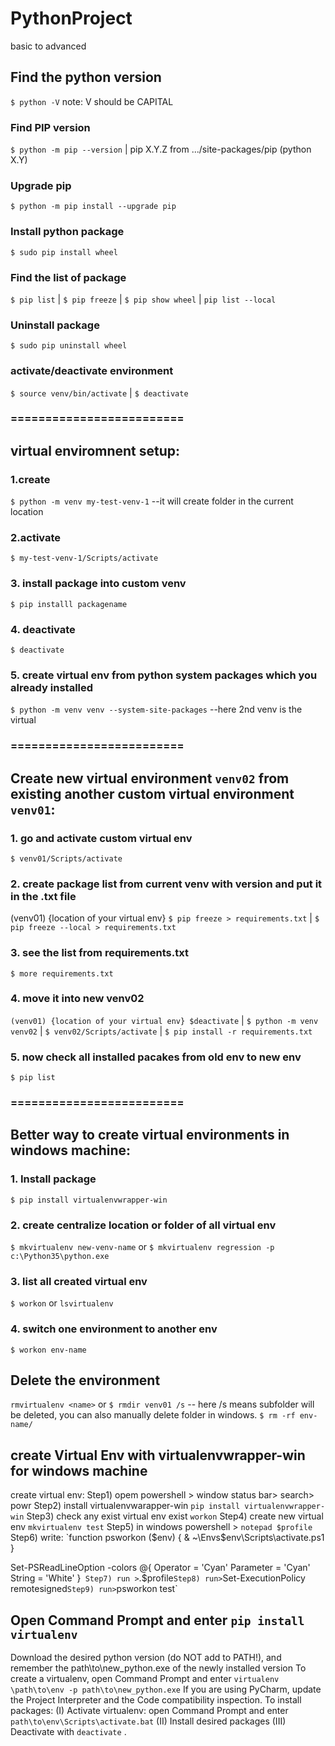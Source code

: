 # PythonProject
basic to advanced
## Find the python version
`$ python -V`  note: V should be CAPITAL

### Find PIP version
`$ python -m pip --version` | 
pip X.Y.Z from .../site-packages/pip (python X.Y)
### Upgrade pip
`$ python -m pip install --upgrade pip`

### Install python package
`$ sudo pip install wheel`

### Find the list of package
`$ pip list` | `$ pip freeze` | `$ pip show wheel` | `pip list --local`

### Uninstall package
`$ sudo pip uninstall wheel`

### activate/deactivate environment 
`$ source venv/bin/activate` | 
`$ deactivate`

### ========================= 
## virtual enviromnent setup:
### 1.create
`$ python -m venv my-test-venv-1` --it will create folder in the current location

### 2.activate
`$ my-test-venv-1/Scripts/activate`

### 3. install package into custom venv
`$ pip installl packagename`

### 4. deactivate
`$ deactivate`

### 5. create virtual env from python system packages which you already installed
`$ python -m venv venv --system-site-packages` --here 2nd venv is the virtual

### =========================

## Create new virtual environment `venv02` from existing another custom virtual environment `venv01`:
### 1. go and activate custom virtual env
`$ venv01/Scripts/activate`
### 2. create package list from current venv with version and put it in the .txt file
(venv01) {location of your virtual env} `$ pip freeze > requirements.txt` | `$ pip freeze --local > requirements.txt`
### 3. see the list from requirements.txt
`$ more requirements.txt`
### 4. move it into new venv02
`(venv01) {location of your virtual env} $deactivate` | 
`$ python -m venv venv02` | 
`$ venv02/Scripts/activate` |
`$ pip install -r requirements.txt`
### 5. now check all installed pacakes from old env to new env
`$ pip list`
### =========================

## Better way to create virtual environments in windows machine:
### 1. Install package 
`$ pip install virtualenvwrapper-win`

### 2. create centralize location or folder of all virtual env
`$ mkvirtualenv new-venv-name` or 
`$ mkvirtualenv regression -p c:\Python35\python.exe`

### 3. list all created virtual env
`$ workon` or `lsvirtualenv`
 
### 4. switch one environment to another env
`$ workon env-name`

## Delete the environment
`rmvirtualenv <name>` or 
`$ rmdir venv01 /s` -- here /s means subfolder will be deleted, you can also manually delete folder in windows.
`$ rm -rf env-name/`
## create Virtual Env with virtualenvwrapper-win for windows machine
create virtual env:
Step1) opem powershell > window status bar> search> powr
Step2) install virtualenvwarapper-win
`pip install virtualenvwrapper-win`
Step3) check any exist virtual env exist
`workon`
Step4) create new virtual env
`mkvirtualenv test`
Step5) in windows powershell > `notepad $profile`
Step6) write:
`function psworkon ($env) {
& ~\Envs\$env\Scripts\activate.ps1
}

Set-PSReadLineOption -colors @{
  Operator           = 'Cyan'
  Parameter          = 'Cyan'
  String             = 'White'
}`
Step7) run >`.$profile`
Step8) run> `Set-ExecutionPolicy remotesigned`
Step9) run> `psworkon test`

## Open Command Prompt and enter `pip install virtualenv`
Download the desired python version (do NOT add to PATH!), and remember the path\to\new_python.exe of the newly installed version
To create a virtualenv, open Command Prompt and enter
`virtualenv \path\to\env -p path\to\new_python.exe`
If you are using PyCharm, update the Project Interpreter and the Code compatibility inspection.
To install packages:
(I) Activate virtualenv: open Command Prompt and enter `path\to\env\Scripts\activate.bat`
(II)  Install desired packages
(III)  Deactivate with `deactivate` .
